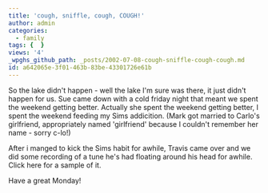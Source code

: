 ```yaml
---
title: 'cough, sniffle, cough, COUGH!'
author: admin
categories:
  - family
tags: {  }
views: '4'
_wpghs_github_path: _posts/2002-07-08-cough-sniffle-cough-cough.md
id: a642065e-3f01-463b-83be-43301726e61b
---
```

<p>So the lake didn't happen - well the lake I'm sure was there, it just didn't happen for us. Sue came down with a cold friday night that meant we spent the weekend getting better. Actually she spent the weekend getting better, I spent the weekend feeding my Sims addicition. (Mark got married to Carlo's girlfriend, appropriately named 'girlfriend' because I couldn't remember her name - sorry c-lo!)</p>
<p>After i manged to kick the Sims habit for awhile, Travis came over and we did some recording of a tune he's had floating around his head for awhile. Click here for a sample of it.</p>
<p>Have a great Monday!</p>
